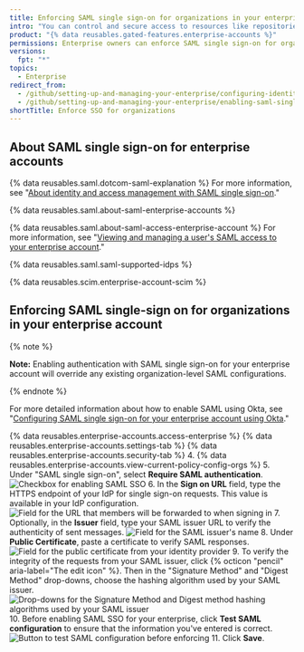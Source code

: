 ```yaml
---
title: Enforcing SAML single sign-on for organizations in your enterprise account
intro: "You can control and secure access to resources like repositories, issues, and pull requests by enforcing SAML single sign-on (SSO) and centralized authentication through an IdP across all organizations owned by an enterprise account."
product: "{% data reusables.gated-features.enterprise-accounts %}"
permissions: Enterprise owners can enforce SAML single sign-on for organizations in an enterprise account.
versions:
  fpt: "*"
topics:
  - Enterprise
redirect_from:
  - /github/setting-up-and-managing-your-enterprise/configuring-identity-and-access-management-for-your-enterprise-account/enabling-saml-single-sign-on-for-organizations-in-your-enterprise-account
  - /github/setting-up-and-managing-your-enterprise/enabling-saml-single-sign-on-for-organizations-in-your-enterprise-account
shortTitle: Enforce SSO for organizations
---
```


## About SAML single sign-on for enterprise accounts

{% data reusables.saml.dotcom-saml-explanation %} For more information, see "[About identity and access management with SAML single sign-on](/organizations/managing-saml-single-sign-on-for-your-organization/about-identity-and-access-management-with-saml-single-sign-on)."

{% data reusables.saml.about-saml-enterprise-accounts %}

{% data reusables.saml.about-saml-access-enterprise-account %} For more information, see "[Viewing and managing a user's SAML access to your enterprise account](/github/setting-up-and-managing-your-enterprise/viewing-and-managing-a-users-saml-access-to-your-enterprise-account)."

{% data reusables.saml.saml-supported-idps %}

{% data reusables.scim.enterprise-account-scim %}

## Enforcing SAML single-sign on for organizations in your enterprise account

{% note %}

**Note:** Enabling authentication with SAML single sign-on for your enterprise account will override any existing organization-level SAML configurations.

{% endnote %}

For more detailed information about how to enable SAML using Okta, see "[Configuring SAML single sign-on for your enterprise account using Okta](/github/setting-up-and-managing-your-enterprise/configuring-saml-single-sign-on-for-your-enterprise-account-using-okta)."

{% data reusables.enterprise-accounts.access-enterprise %}
{% data reusables.enterprise-accounts.settings-tab %}
{% data reusables.enterprise-accounts.security-tab %} 4. {% data reusables.enterprise-accounts.view-current-policy-config-orgs %} 5. Under "SAML single sign-on", select **Require SAML authentication**.
![Checkbox for enabling SAML SSO](/assets/images/help/business-accounts/enable-saml-auth-enterprise.png) 6. In the **Sign on URL** field, type the HTTPS endpoint of your IdP for single sign-on requests. This value is available in your IdP configuration.
![Field for the URL that members will be forwarded to when signing in](/assets/images/help/saml/saml_sign_on_url_business.png) 7. Optionally, in the **Issuer** field, type your SAML issuer URL to verify the authenticity of sent messages.
![Field for the SAML issuer's name](/assets/images/help/saml/saml_issuer.png) 8. Under **Public Certificate**, paste a certificate to verify SAML responses.
![Field for the public certificate from your identity provider](/assets/images/help/saml/saml_public_certificate.png) 9. To verify the integrity of the requests from your SAML issuer, click {% octicon "pencil" aria-label="The edit icon" %}. Then in the "Signature Method" and "Digest Method" drop-downs, choose the hashing algorithm used by your SAML issuer.
![Drop-downs for the Signature Method and Digest method hashing algorithms used by your SAML issuer](/assets/images/help/saml/saml_hashing_method.png) 10. Before enabling SAML SSO for your enterprise, click **Test SAML configuration** to ensure that the information you've entered is correct. ![Button to test SAML configuration before enforcing](/assets/images/help/saml/saml_test.png) 11. Click **Save**.
